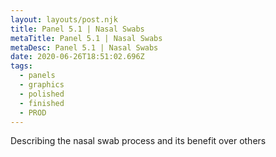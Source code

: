 ```yaml
---
layout: layouts/post.njk
title: Panel 5.1 | Nasal Swabs
metaTitle: Panel 5.1 | Nasal Swabs
metaDesc: Panel 5.1 | Nasal Swabs
date: 2020-06-26T18:51:02.696Z
tags:
  - panels
  - graphics
  - polished
  - finished
  - PROD
---
```

Describing the nasal swab process and its benefit over others